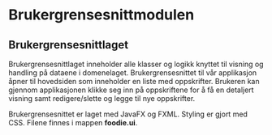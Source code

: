 # Brukergrensesnittmodulen

## Brukergrensesnittlaget
Brukergrensesnittlaget inneholder alle klasser og logikk knyttet til visning og handling på dataene i domenelaget. Brukergrensesnittet til vår applikasjon åpner til hovedsiden som inneholder en liste med oppskrifter. Brukeren kan gjennom applikasjonen klikke seg inn på oppskriftene for å få en detaljert visning samt redigere/slette og legge til nye oppskrifter.

Brukergrensesnittet er laget med JavaFX og FXML. Styling er gjort med CSS. Filene finnes i mappen **foodie.ui**.  
